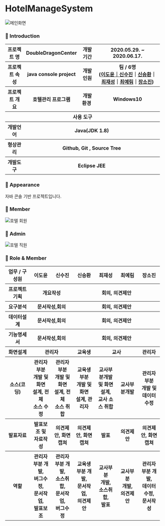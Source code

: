 # HotelManageSystem

![메인화면](https://user-images.githubusercontent.com/66715897/92342621-52374480-f0fc-11ea-87cc-13ac68257e4c.png)

### 👋 Introduction

<table>
    <tbody><tr>
        <th>프로젝트 명 </th>
        <th>DoubleDragonCenter</th>
        <th>개발기간</th>
        <th>2020.05.29. ~ 2020.06.17.</th>
    </tr>
    <tr>
        <th>프로젝트 속성 </th>
        <th> java console project</th>
        <th>개발인원</th>
        <th>팀 / 6명<br>
          (<a href="https://github.com/Doyun-Claire-Lee">이도윤｜</a><a href="https://github.com/ssj5037">신수진</a>｜<a href="https://github.com/sexyseunghwan">신승환</a>｜<a href="https://github.com/a45hvn">최재성</a>｜<a href="https://github.com/Yerim-Choi">최예림</a>｜<a href="https://github.com/Sojin-Jang">장소진</a>)
      </th>
    </tr>
      <tr>
        <th>프로젝트 개요</th>
        <th>호텔관리 프로그램</th>
        <th>개발환경&nbsp;</th>
        <th>Windows10</th>
    </tr>
    <tr>
        <th colspan="5">사용 도구</th>
    </tr>  
    <tr>
        <th>개발언어</th>
        <th colspan="3">Java(JDK 1.8) </th>
    </tr>
    <tr>
        <th>형상관리</th>
        <th colspan="3">Github, Git , Source Tree</th>
    </tr>
    <tr>
        <th>개발도구</th>
        <th colspan="3">Eclipse JEE</th>
    </tr>

</tbody></table>

### 📼 Appearance

 자바 콘솔 기반 프로젝트입니다.
 ### 👋 Member
 ![호텔 회원](https://user-images.githubusercontent.com/66715897/92342456-e05efb00-f0fb-11ea-94fa-ef99fab8c2c7.gif)
 
 ### 👋 Admin
 ![호텔 직원](https://user-images.githubusercontent.com/66715897/92342286-6169c280-f0fb-11ea-89af-381e552efa30.gif)
 
### 📑 Role & Member

<table>
    <tbody><tr>
        <th width="16%">업무 / 구성원</th>
        <th width="14%">이도윤</th><th width="14%">신수진</th><th width="14%">신승환</th><th width="14%">최재성</th><th width="14%">최예림</th><th width="14%">장소진</th>         
    </tr>
    <tr>
        <th>프로젝트 기획</th>
        <th colspan="2">개요작성</th>
        <th colspan="4">회의, 의견제안</th>
    </tr>
    <tr>
        <th>요구분석</th>
        <th colspan="2">문서작성,회의</th>
        <th colspan="4">회의, 의견제안</th>
    </tr>
    <tr>
        <th>데이터설계</th>
        <th colspan="2">문서작성,회의</th>
        <th colspan="4">회의, 의견제안</th>
    </tr>
    <tr>
        <th>기능명세서</th>
        <th colspan="2">문서작성,회의</th>
        <th colspan="4">회의, 의견제안</th>
    </tr>
    <tr>
        <th>화면설계</th>
        <th colspan="2">관리자</th>        
        <th>교육생</th>
        <th colspan="2">교사</th>  
        <th>관리자</th>    
    </tr><tr>
        <th>소스(코딩)</th>
        <th>관리자부분 <br>개발 및 화면<br>설계, 전체<br>소스 수정</th>
        <th>관리자부분 <br>개발 및 화면<br>설계, 전체<br>소스 취합</th>
        <th>교육생부분 <br>개발 및 화면<br>설계, 관리자 <br>
        </th><th>교사부분개발<br>및 화면설계, <br>교사 소스 취합</th>
        <th>교사부분개발<br></th>
        <th>관리자부분 <br>개발 및 데이터수정</th>
    </tr>
    <tr>
        <th>발표자료</th>
        <th>발표보조 및<br>자료작성</th>
        <th>의견제안, 화면캡쳐</th>
        <th>의견제안, 화면캡쳐</th>
        <th>발표</th>
        <th>의견제안</th>
        <th>의견제안, 화면캡쳐</th>
    </tr>
    <tr>
        <th>역할</th>
        <th>관리자<br> 부분 개발, <br>버그수정, <br>문서작업, <br>발표보조</th>
        <th>관리자<br> 부분 개발, <br>소스취합, <br>문서작업, <br>버그수정</th>
        <th>교육생부분 개발, <br>문서작업, <br>의견제안</th>
        <th>교사부분<br> 개발, <br>소스취합, <br>발표</th>
        <th>교사부분<br> 개발,  <br>의견제안</th>
        <th>관리자부분 개발, <br>데이터수정, <br>문서작성</th>
    </tr>
</tbody></table>
</article>
      </div>

